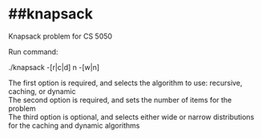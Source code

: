 ##knapsack
========

Knapsack problem for CS 5050

Run command:

./knapsack -[r|c|d] n -[w|n]

The first option is required, and selects the algorithm to use: recursive, caching, or dynamic  
The second option is required, and sets the number of items for the problem  
The third option is optional, and selects either wide or narrow distributions for the caching and dynamic algorithms  
